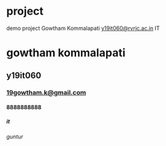 # project
demo project
Gowtham Kommalapati
y19it060@rvrjc.ac.in
IT

# gowtham kommalapati
## y19it060
### 19gowtham.k@gmail.com
#### 8888888888
##### it
###### guntur

